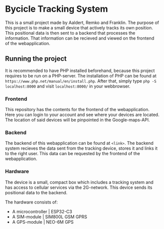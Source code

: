 # Bycicle Tracking System
This is a small project made by Aaldert, Remko and Franklin. The purpose of this project is to make a small device that actively tracks its own position. This positional data is then sent to a backend that processes the information. That information can be recieved and viewed on the frontend of the webapplication.

## Running the project
It is recommended to have PHP installed beforehand, because this project requires to be run on a PHP-server. The installation of PHP can be found at `https://www.php.net/manual/en/install.php`. After that, simply type `php -S localhost:8000` and visit `localhost:8000/` in your webbrowser.

### Frontend
This repository has the contents for the frontend of the webapplication. Here you can login to your account and see where your devices are located. The location of said devices will be pinpointed in the Google-maps-API.

### Backend
The backend of this webapplication can be found at `<link>`. The backend system recieves the data sent from the tracking device, stores it and links it to the right user. This data can be requested by the frontend of the webapplication.

### Hardware
The device is a small, compact box which includes a tracking system and has access to cellular services via the 2G-network. This device sends its positional data to the backend.

The hardware consists of:
- A microcontroller | ESP32-C3
- A SIM-module | SIM800L GSM GPRS
- A GPS-module | NEO-6M GPS
